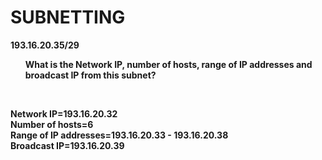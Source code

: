 <H1> SUBNETTING </H1>

<B> 193.16.20.35/29 <B>
 <br>
 <ul> <B> What is the Network IP, number of hosts, range of IP addresses and broadcast IP from this subnet? <B> </ul>
  <br>

<B> Network IP=193.16.20.32 <B>
 <br>
<B> Number of hosts=6 <B>
  <br>
<B> Range of IP addresses=193.16.20.33 - 193.16.20.38 <B>
  <br>
<B> Broadcast IP=193.16.20.39 <B>
